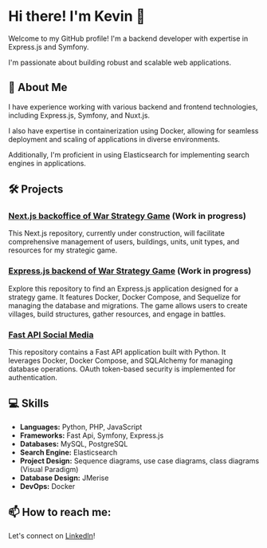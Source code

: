 # Hi there! I'm Kevin 👋

Welcome to my GitHub profile! I'm a backend developer with expertise in Express.js and Symfony. 

I'm passionate about building robust and scalable web applications.

## :book: About Me

I have experience working with various backend and frontend technologies, including Express.js, Symfony, and Nuxt.js. 

I also have expertise in containerization using Docker, allowing for seamless deployment and scaling of applications in diverse environments.

Additionally, I'm proficient in using Elasticsearch for implementing search engines in applications.

## 🛠️ Projects

### [Next.js backoffice of War Strategy Game](https://github.com/khersinpro/strategy-game-backoffice) (Work in progress)
This Next.js repository, currently under construction, will facilitate comprehensive management of users, buildings, units, unit types, and resources for my strategic game.

### [Express.js backend of War Strategy Game](https://github.com/khersinpro/strategy-game-express) (Work in progress)
Explore this repository to find an Express.js application designed for a strategy game. It features Docker, Docker Compose, and Sequelize for managing the database and migrations. The game allows users to create villages, build structures, gather resources, and engage in battles.

### [Fast API Social Media](https://github.com/khersinpro/fast-social-media)
This repository contains a Fast API application built with Python. It leverages Docker, Docker Compose, and SQLAlchemy for managing database operations. OAuth token-based security is implemented for authentication.

## 💻 Skills

- **Languages:** Python, PHP, JavaScript
- **Frameworks:** Fast Api, Symfony, Express.js
- **Databases:** MySQL, PostgreSQL
- **Search Engine:** Elasticsearch
- **Project Design:** Sequence diagrams, use case diagrams, class diagrams (Visual Paradigm)
- **Database Design:** JMerise
- **DevOps:** Docker

## 📫 How to reach me:

Let's connect on [LinkedIn](https://www.linkedin.com/in/kevin-hersin/)!


<!--
**khersinpro/khersinpro** is a ✨ _special_ ✨ repository because its `README.md` (this file) appears on your GitHub profile.

Here are some ideas to get you started:

- 🔭 I’m currently working on ...
- 🌱 I’m currently learning ...
- 👯 I’m looking to collaborate on ...
- 🤔 I’m looking for help with ...
- 💬 Ask me about ...
- 📫 How to reach me: ...
- 😄 Pronouns: ...
- ⚡ Fun fact: ...
-->

